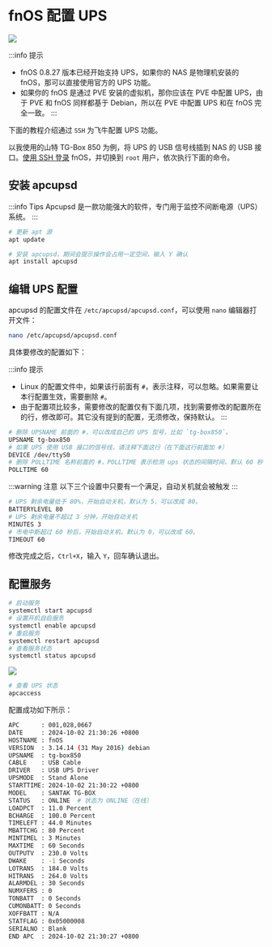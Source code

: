 # fnOS 配置 UPS

![](https://img.slarker.me/wiki/power.webp)

:::info 提示
- fnOS 0.8.27 版本已经开始支持 UPS，如果你的 NAS 是物理机安装的 fnOS，那可以直接使用官方的 UPS 功能。
- 如果你的 fnOS 是通过 PVE 安装的虚拟机，那你应该在 PVE 中配置 UPS，由于 PVE 和 fnOS 同样都基于 Debian，所以在 PVE 中配置 UPS 和在 fnOS 完全一致。
:::

下面的教程介绍通过 `SSH` 为飞牛配置 UPS 功能。

以我使用的山特 TG-Box 850 为例，将 UPS 的 USB 信号线插到 NAS 的 USB 接口。[使用 SSH 登录](/fnos/ssh.md) fnOS，并切换到 `root` 用户，依次执行下面的命令。

## 安装 apcupsd

:::info Tips
Apcupsd 是一款功能强大的软件，专门用于监控不间断电源（UPS）系统。
:::

```sh
# 更新 apt 源
apt update

# 安装 apcupsd，期间会提示操作会占用一定空间，输入 Y 确认
apt install apcupsd
```

## 编辑 UPS 配置

apcupsd 的配置文件在 `/etc/apcupsd/apcupsd.conf`，可以使用 `nano` 编辑器打开文件：

```sh
nano /etc/apcupsd/apcupsd.conf
```

具体要修改的配置如下：

:::info 提示
- Linux 的配置文件中，如果该行前面有 `#`，表示注释，可以忽略。如果需要让本行配置生效，需要删除 `#`。
- 由于配置项比较多，需要修改的配置仅有下面几项，找到需要修改的配置所在的行，修改即可。其它没有提到的配置，无须修改，保持默认。
:::

```sh
# 删除 UPSNAME 前面的 #，可以改成自己的 UPS 型号，比如 `tg-box850`。
UPSNAME tg-box850
# 如果 UPS 使用 USB 接口的信号线，请注释下面这行（在下面这行前面加 #）
DEVICE /dev/ttyS0
# 删除 POLLTIME 名称前面的 #，POLLTIME 表示检测 ups 状态的间隔时间，默认 60 秒
POLLTIME 60
```
:::warning 注意
以下三个设置中只要有一个满足，自动关机就会被触发
:::

```sh
# UPS 剩余电量低于 80%，开始自动关机，默认为 5，可以改成 80。
BATTERYLEVEL 80
# UPS 剩余电量不超过 3 分钟，开始自动关机
MINUTES 3
# 市电中断超过 60 秒后，开始自动关机，默认为 0，可以改成 60。
TIMEOUT 60
```

修改完成之后，`Ctrl+X`，输入 `Y`，回车确认退出。

## 配置服务

```sh
# 启动服务
systemctl start apcupsd
# 设置开机自启服务
systemctl enable apcupsd
# 重启服务
systemctl restart apcupsd
# 查看服务状态
systemctl status apcupsd
```

![](https://img.slarker.me/wiki/Snipaste_2024-09-14_21-53-30.webp)

```sh
# 查看 UPS 状态
apcaccess
```

配置成功如下所示：

```sh
APC      : 001,028,0667
DATE     : 2024-10-02 21:30:26 +0800  
HOSTNAME : fnOS
VERSION  : 3.14.14 (31 May 2016) debian
UPSNAME  : tg-box850
CABLE    : USB Cable
DRIVER   : USB UPS Driver
UPSMODE  : Stand Alone
STARTTIME: 2024-10-02 21:30:22 +0800  
MODEL    : SANTAK TG-BOX
STATUS   : ONLINE  # 状态为 ONLINE（在线）
LOADPCT  : 11.0 Percent
BCHARGE  : 100.0 Percent
TIMELEFT : 44.0 Minutes
MBATTCHG : 80 Percent
MINTIMEL : 3 Minutes
MAXTIME  : 60 Seconds
OUTPUTV  : 230.0 Volts
DWAKE    : -1 Seconds
LOTRANS  : 184.0 Volts
HITRANS  : 264.0 Volts
ALARMDEL : 30 Seconds
NUMXFERS : 0
TONBATT  : 0 Seconds
CUMONBATT: 0 Seconds
XOFFBATT : N/A
STATFLAG : 0x05000008
SERIALNO : Blank
END APC  : 2024-10-02 21:30:27 +0800
```

